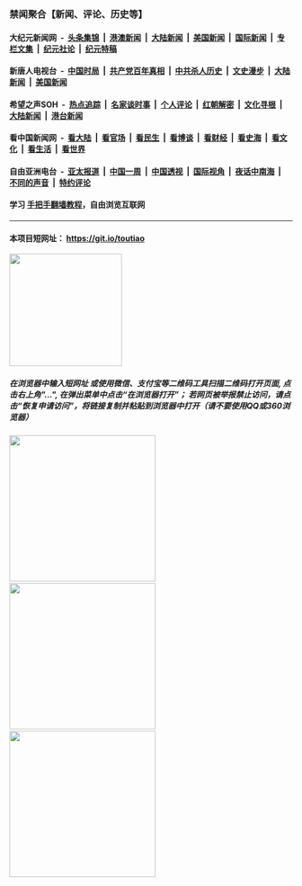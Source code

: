 ### 禁闻聚合【新闻、评论、历史等】

#### 大纪元新闻网 &nbsp;-&nbsp; [头条集锦](indexes/E头条集锦.md?t=03142302) &nbsp;|&nbsp; [港澳新闻](indexes/E港澳新闻.md?t=03142302)  &nbsp;|&nbsp; [大陆新闻](indexes/E大陆新闻.md?t=03142302) &nbsp;|&nbsp; [美国新闻](indexes/E美国新闻.md?t=03142302) &nbsp;|&nbsp; [国际新闻](indexes/E国际新闻.md?t=03142302) &nbsp;|&nbsp; [专栏文集](indexes/E专栏文集.md?t=03142302) &nbsp;|&nbsp; [纪元社论](indexes/E纪元社论.md?t=03142302) &nbsp;|&nbsp; [纪元特稿](indexes/E纪元特稿.md?t=03142302) 

#### 新唐人电视台 &nbsp;-&nbsp; [中国时局](indexes/N中国时局.md?t=03142302) &nbsp;|&nbsp; [共产党百年真相](indexes/N共产党百年真相.md?t=03142302) &nbsp;|&nbsp; [中共杀人历史](indexes/N中共杀人历史.md?t=03142302) &nbsp;|&nbsp; [文史漫步](indexes/N文史漫步.md?t=03142302) &nbsp;|&nbsp; [大陆新闻](indexes/N大陆新闻.md?t=03142302) &nbsp;|&nbsp; [美国新闻](indexes/N美国新闻.md?t=03142302)

#### 希望之声SOH &nbsp;-&nbsp; [热点追踪](indexes/H热点追踪.md?t=03142302) &nbsp;|&nbsp; [名家谈时事](indexes/H名家谈时事.md?t=03142302) &nbsp;|&nbsp; [个人评论](indexes/H个人评论.md?t=03142302)  &nbsp;|&nbsp; [红朝解密](indexes/H红朝解密.md?t=03142302) &nbsp;|&nbsp; [文化寻根](indexes/H文化寻根.md?t=03142302) &nbsp;|&nbsp; [大陆新闻](indexes/H大陆新闻.md?t=03142302) &nbsp;|&nbsp; [港台新闻](indexes/H港台新闻.md?t=03142302)

#### 看中国新闻网 &nbsp;-&nbsp; [看大陆](indexes/S看大陆.md?t=03142302) &nbsp;|&nbsp; [看官场](indexes/S看官场.md?t=03142302) &nbsp;|&nbsp; [看民生](indexes/S看民生.md?t=03142302)  &nbsp;|&nbsp; [看博谈](indexes/S看博谈.md?t=03142302) &nbsp;|&nbsp; [看财经](indexes/S看财经.md?t=03142302) &nbsp;|&nbsp; [看史海](indexes/S看史海.md?t=03142302) &nbsp;|&nbsp; [看文化](indexes/S看文化.md?t=03142302) &nbsp;|&nbsp; [看生活](indexes/S看生活.md?t=03142302) &nbsp;|&nbsp; [看世界](indexes/S看世界.md?t=03142302)

#### 自由亚洲电台 &nbsp;-&nbsp; [亚太报道](indexes/R亚太报道.md?t=03142302) &nbsp;|&nbsp; [中国一周](indexes/R中国一周.md?t=03142302) &nbsp;|&nbsp; [中国透视](indexes/R中国透视.md?t=03142302)  &nbsp;|&nbsp; [国际视角](indexes/R国际视角.md?t=03142302) &nbsp;|&nbsp; [夜话中南海](indexes/R夜话中南海.md?t=03142302) &nbsp;|&nbsp; [不同的声音](indexes/R不同的声音.md?t=03142302) &nbsp;|&nbsp; [特约评论](indexes/R特约评论.md?t=03142302)

#### 学习 [手把手翻墙教程](https://github.com/gfw-breaker/guides/wiki)，自由浏览互联网

----

#### 本项目短网址： https://git.io/toutiao
<img src="https://raw.githubusercontent.com/gfw-breaker/banned-news/master/scripts/img/qr.png" width="200px"/>  

##### 在浏览器中输入短网址 或使用微信、支付宝等二维码工具扫描二维码打开页面, 点击右上角"...", 在弹出菜单中点击“在浏览器打开”； 若网页被举报禁止访问，请点击“恢复申请访问”，将链接复制并粘贴到浏览器中打开（请不要使用QQ或360浏览器）

<img src="https://raw.githubusercontent.com/gfw-breaker/banned-news/master/scripts/img/1.png" width="260px"/> &nbsp; <img src="https://raw.githubusercontent.com/gfw-breaker/banned-news/master/scripts/img/2.png" width="260px"/> &nbsp; <img src="https://raw.githubusercontent.com/gfw-breaker/banned-news/master/scripts/img/3.png" width="260px"/>
